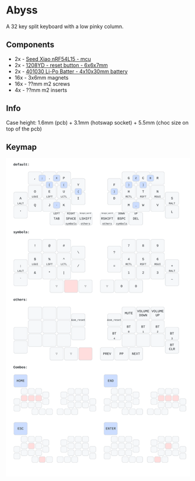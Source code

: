 # Abyss

A 32 key split keyboard with a low pinky column.

## Components

-  2x - [Seed Xiao nRF54L15 - mcu](https://www.seeedstudio.com/XIAO-nRF54L15-p-6493.html)
-  2x - [1208YD - reset button - 6x6x7mm](https://fr.aliexpress.com/item/1005003938985112.html?spm=a2g0o.order_list.order_list_main.5.21ef1802F8o6h5&gatewayAdapt=glo2fra)
-  2x - [401030 Li-Po Batter - 4x10x30mm battery](https://www.ebay.com/itm/171812433827)
- 16x - 3x6mm magnets
-  16x - ??mm m2 screws
-  4x - ??mm m2 inserts

## Info

 Case height:  1.6mm (pcb) + 3.1mm (hotswap socket) + 5.5mm (choc size on top of the pcb)

## Keymap

![keymap](./draw/keymap.svg)
